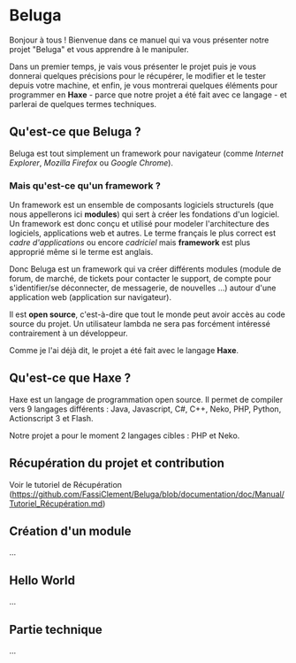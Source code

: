 # Beluga

Bonjour à tous ! Bienvenue dans ce manuel qui va vous présenter notre projet "Beluga" et vous apprendre à le manipuler.

Dans un premier temps, je vais vous présenter le projet puis je vous donnerai quelques précisions pour le récupérer, le modifier et le tester depuis votre machine, et enfin, je vous montrerai quelques éléments pour programmer en **Haxe** - parce que notre projet a été fait avec ce langage - et parlerai de quelques termes techniques.

## Qu'est-ce que Beluga ?

Beluga est tout simplement un framework pour navigateur (comme *Internet Explorer*, *Mozilla Firefox* ou *Google Chrome*).
### Mais qu'est-ce qu'un framework ?
Un framework est un ensemble de composants logiciels structurels (que nous appellerons ici **modules**) qui sert à créer les fondations d'un logiciel.
Un framework est donc conçu et utilisé pour modeler l'architecture des logiciels, applications web et autres.
Le terme français le plus correct est *cadre d'applications* ou encore *cadriciel* mais **framework** est plus approprié même si le terme est anglais.

Donc Beluga est un framework qui va créer différents modules (module de forum, de marché, de tickets pour contacter le support, de compte pour s'identifier/se déconnecter, de messagerie, de nouvelles ...) autour d'une application web (application sur navigateur).

Il est **open source**, c'est-à-dire que tout le monde peut avoir accès au code source du projet. Un utilisateur lambda ne sera pas forcément intéressé contrairement à un développeur.

Comme je l'ai déjà dit, le projet a été fait avec le langage **Haxe**.

## Qu'est-ce que Haxe ?

Haxe est un langage de programmation open source. Il permet de compiler vers 9 langages différents : Java, Javascript, C#, C++, Neko, PHP, Python, Actionscript 3 et Flash.

Notre projet a pour le moment 2 langages cibles : PHP et Neko.

## Récupération du projet et contribution

Voir le tutoriel de Récupération (https://github.com/FassiClement/Beluga/blob/documentation/doc/Manual/Tutoriel_Récupération.md)

## Création d'un module

...

## Hello World

...

## Partie technique

...